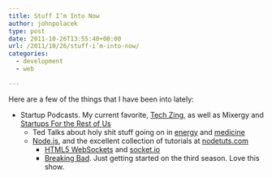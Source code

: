 ```yaml
---
title: Stuff I’m Into Now
author: johnpolacek
type: post
date: 2011-10-26T13:55:40+00:00
url: /2011/10/26/stuff-i’m-into-now/
categories:
  - development
  - web

---
```


Here are a few of the things that I have been into lately:

  * Startup Podcasts. My current favorite, <a href="http://techzinglive.com" target="_blank" rel="noopener noreferrer">Tech Zing</a>, as well as Mixergy and <a href="http://www.startupsfortherestofus.com" target="_blank" rel="noopener noreferrer">Startups For the Rest of Us</a> 
      * Ted Talks about holy shit stuff going on in <a href="http://www.ted.com/talks/justin_hall_tipping_freeing_energy_from_the_grid.html" target="_blank" rel="noopener noreferrer">energy</a> and <a href="http://www.ted.com/talks/richard_resnick_welcome_to_the_genomic_revolution.html" target="_blank" rel="noopener noreferrer">medicine</a>
      * <a href="http://nodejs.org" target="_blank" rel="noopener noreferrer">Node.js</a>, and the excellent collection of tutorials at <a href="http://nodetuts.com" target="_blank" rel="noopener noreferrer">nodetuts.com</a> 
          * <a href="http://net.tutsplus.com/tutorials/javascript-ajax/start-using-html5-websockets-today/" target="_blank" rel="noopener noreferrer">HTML5 WebSockets</a> and <a href="http://socket.io/" target="_blank" rel="noopener noreferrer">socket.io</a>
          * <a href="http://www.amctv.com/shows/breaking-bad" target="_blank" rel="noopener noreferrer">Breaking Bad</a>. Just getting started on the third season. Love this show.</ul>